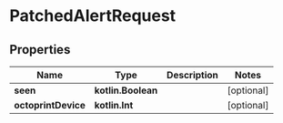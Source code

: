 
# PatchedAlertRequest

## Properties
Name | Type | Description | Notes
------------ | ------------- | ------------- | -------------
**seen** | **kotlin.Boolean** |  |  [optional]
**octoprintDevice** | **kotlin.Int** |  |  [optional]



